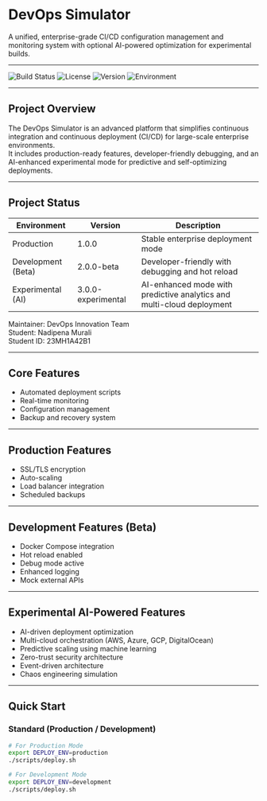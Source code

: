 # DevOps Simulator

A unified, enterprise-grade CI/CD configuration management and monitoring system with optional AI-powered optimization for experimental builds.

---

![Build Status](https://img.shields.io/badge/build-passing-brightgreen)
![License](https://img.shields.io/badge/license-MIT-blue)
![Version](https://img.shields.io/badge/version-3.0.0--experimental-orange)
![Environment](https://img.shields.io/badge/environment-Production%20%7C%20Development%20%7C%20AI-lightgrey)

---

## Project Overview

The DevOps Simulator is an advanced platform that simplifies continuous integration and continuous deployment (CI/CD) for large-scale enterprise environments.  
It includes production-ready features, developer-friendly debugging, and an AI-enhanced experimental mode for predictive and self-optimizing deployments.

---

## Project Status

| Environment | Version | Description |
|--------------|----------|--------------|
| Production | 1.0.0 | Stable enterprise deployment mode |
| Development (Beta) | 2.0.0-beta | Developer-friendly with debugging and hot reload |
| Experimental (AI) | 3.0.0-experimental | AI-enhanced mode with predictive analytics and multi-cloud deployment |

Maintainer: DevOps Innovation Team  
Student: Nadipena Murali  
Student ID: 23MH1A42B1  

---

## Core Features

- Automated deployment scripts  
- Real-time monitoring  
- Configuration management  
- Backup and recovery system  

---

## Production Features

- SSL/TLS encryption  
- Auto-scaling  
- Load balancer integration  
- Scheduled backups  

---

## Development Features (Beta)

- Docker Compose integration  
- Hot reload enabled  
- Debug mode active  
- Enhanced logging  
- Mock external APIs  

---

## Experimental AI-Powered Features

- AI-driven deployment optimization  
- Multi-cloud orchestration (AWS, Azure, GCP, DigitalOcean)  
- Predictive scaling using machine learning  
- Zero-trust security architecture  
- Event-driven architecture  
- Chaos engineering simulation  

---

## Quick Start

### Standard (Production / Development)

```bash
# For Production Mode
export DEPLOY_ENV=production
./scripts/deploy.sh

# For Development Mode
export DEPLOY_ENV=development
./scripts/deploy.sh
